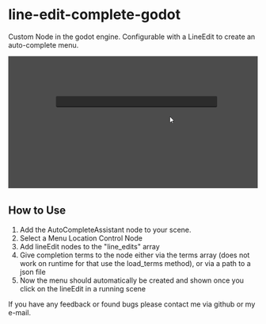 # line-edit-complete-godot
Custom Node in the godot engine. Configurable with a LineEdit to create an auto-complete menu.

![Plugin Example](doc-files/line-edit-complete-preview.gif)

## How to Use
1. Add the AutoCompleteAssistant node to your scene.
2. Select a Menu Location Control Node 
3. Add lineEdit nodes to the "line_edits" array
4. Give completion terms to the node either via the terms array (does not work on runtime for that use the load_terms method), or via a path to a json file
5. Now the menu should automatically be created and shown once you click on the lineEdit in a running scene

If you have any feedback or found bugs please contact me via github or my e-mail.
